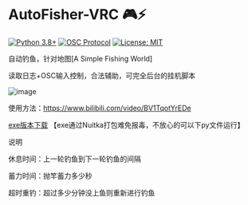# AutoFisher-VRC 🎮⚡

[![Python 3.8+](https://img.shields.io/badge/python-3.8+-blue.svg)](https://www.python.org/)
[![OSC Protocol](https://img.shields.io/badge/OSC-1.1-brightgreen)](https://opensoundcontrol.stanford.edu/)
[![License: MIT](https://img.shields.io/badge/License-MIT-yellow.svg)](https://opensource.org/licenses/MIT)

自动钓鱼，针对地图[A Simple Fishing World]

读取日志+OSC输入控制，合法辅助，可完全后台的挂机脚本

![image](https://github.com/user-attachments/assets/53213bee-c6dd-4d24-8551-0ced09c8f99e)

使用方法：https://www.bilibili.com/video/BV1TqotYrEDe

[exe版本下载](https://github.com/arcxingye/AutoFisher-VRC/releases/download/exe/autofish.exe) 【exe通过Nuitka打包难免报毒，不放心的可以下py文件运行】

说明

休息时间：上一轮钓鱼到下一轮钓鱼的间隔

蓄力时间：抛竿蓄力多少秒

超时重钓：超过多少分钟没上鱼则重新进行钓鱼
